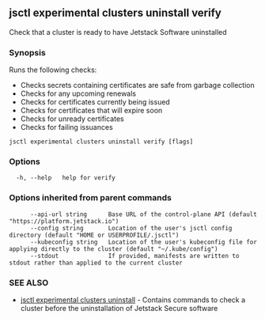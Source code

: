 ## jsctl experimental clusters uninstall verify

Check that a cluster is ready to have Jetstack Software uninstalled

### Synopsis

Runs the following checks:
* Checks secrets containing certificates are safe from garbage collection
* Checks for any upcoming renewals
* Checks for certificates currently being issued
* Checks for certificates that will expire soon
* Checks for unready certificates
* Checks for failing issuances


```
jsctl experimental clusters uninstall verify [flags]
```

### Options

```
  -h, --help   help for verify
```

### Options inherited from parent commands

```
      --api-url string      Base URL of the control-plane API (default "https://platform.jetstack.io")
      --config string       Location of the user's jsctl config directory (default "HOME or USERPROFILE/.jsctl")
      --kubeconfig string   Location of the user's kubeconfig file for applying directly to the cluster (default "~/.kube/config")
      --stdout              If provided, manifests are written to stdout rather than applied to the current cluster
```

### SEE ALSO

* [jsctl experimental clusters uninstall](jsctl_experimental_clusters_uninstall.md)	 - Contains commands to check a cluster before the uninstallation of Jetstack Secure software

